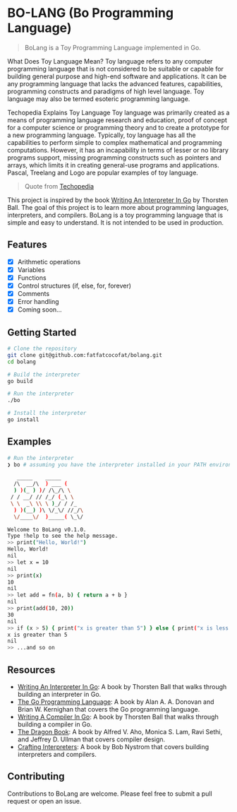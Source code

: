 # BO-LANG (Bo Programming Language)

> BoLang is a Toy Programming Language implemented in Go.

What Does Toy Language Mean?
Toy language refers to any computer programming language that is not considered to be suitable or capable for building general purpose and high-end software and applications. It can be any programming language that lacks the advanced features, capabilities, programming constructs and paradigms of high level language. Toy language may also be termed esoteric programming language.

Techopedia Explains Toy Language
Toy language was primarily created as a means of programming language research and education, proof of concept for a computer science or programming theory and to create a prototype for a new programming language. Typically, toy language has all the capabilities to perform simple to complex mathematical and programming computations. However, it has an incapability in terms of lesser or no library programs support, missing programming constructs such as pointers and arrays, which limits it in creating general-use programs and applications. Pascal, Treelang and Logo are popular examples of toy language.

> Quote from [Techopedia](https://www.techopedia.com/definition/22609/toy-language)

This project is inspired by the book [Writing An Interpreter In Go](https://interpreterbook.com/) by Thorsten Ball. The goal of this project is to learn more about programming languages, interpreters, and compilers. BoLang is a toy programming language that is simple and easy to understand. It is not intended to be used in production.

## Features

- [x] Arithmetic operations
- [x] Variables
- [x] Functions
- [x] Control structures (if, else, for, forever)
- [x] Comments
- [x] Error handling
- [x] Coming soon...

## Getting Started

```bash
# Clone the repository
git clone git@github.com:fatfatcocofat/bolang.git
cd bolang

# Build the interpreter
go build

# Run the interpreter
./bo

# Install the interpreter
go install
```

## Examples

```bash
# Run the interpreter
❯ bo # assuming you have the interpreter installed in your PATH environment variable

   _____    _____
  /\  __/\  ) ___ (
  ) )(_ ) )/ /\_/\ \
 / / __/ // /_/ (_\ \
 \ \  _\ \\ \ )_/ / /_
  ) )(__) )\ \/_\/ //_/\
  \/____\/  )_____( \_\/

Welcome to BoLang v0.1.0.
Type !help to see the help message.
>> print("Hello, World!")
Hello, World!
nil
>> let x = 10
nil
>> print(x)
10
nil
>> let add = fn(a, b) { return a + b }
nil
>> print(add(10, 20))
30
nil
>> if (x > 5) { print("x is greater than 5") } else { print("x is less than or equal to 5") }
x is greater than 5
nil
>> ...and so on
```

## Resources

- [Writing An Interpreter In Go](https://interpreterbook.com/): A book by Thorsten Ball that walks through building an interpreter in Go.
- [The Go Programming Language](https://www.gopl.io/): A book by Alan A. A. Donovan and Brian W. Kernighan that covers the Go programming language.
- [Writing A Compiler In Go](https://compilerbook.com/): A book by Thorsten Ball that walks through building a compiler in Go.
- [The Dragon Book](https://en.wikipedia.org/wiki/Compilers:_Principles,_Techniques,_and_Tools): A book by Alfred V. Aho, Monica S. Lam, Ravi Sethi, and Jeffrey D. Ullman that covers compiler design.
- [Crafting Interpreters](https://craftinginterpreters.com/): A book by Bob Nystrom that covers building interpreters and compilers.

## Contributing

Contributions to BoLang are welcome. Please feel free to submit a pull request or open an issue.
